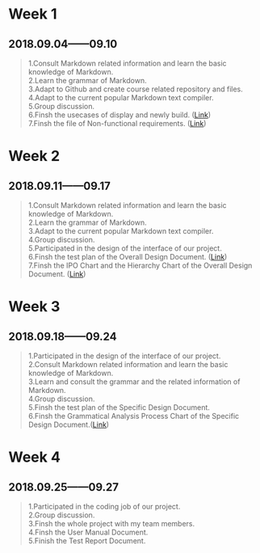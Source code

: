 # Week 1
## 2018.09.04——09.10
> 1.Consult Markdown related information and learn the basic knowledge of Markdown.  
2.Learn the grammar of Markdown.    
3.Adapt to Github and create course related repository and files.  
4.Adapt to the current popular Markdown text compiler.  
5.Group discussion.  
6.Finsh the usecases of display and newly build. ([Link](https://github.com/zangyifan0221151610/Markdown/blob/master/2.Software%20Requirements%20%20Analysis.md))  
7.Finsh the file of Non-functional requirements. ([Link](https://github.com/zangyifan0221151610/Markdown/blob/master/2.Software%20Requirements%20%20Analysis.md)) 
  
# Week 2
## 2018.09.11——09.17
> 1.Consult Markdown related information and learn the basic knowledge of Markdown.  
2.Learn the grammar of Markdown.      
3.Adapt to the current popular Markdown text compiler.  
4.Group discussion.  
5.Participated in the design of the interface of our project.  
6.Finsh the test plan of the Overall Design Document. ([Link](https://github.com/zangyifan0221151610/Markdown/blob/master/3.Overall%20Design%20Document.md))  
7.Finsh the IPO Chart and the Hierarchy Chart of the Overall Design Document. ([Link](https://github.com/zangyifan0221151610/Markdown/blob/master/3.Overall%20Design%20Document.md))  
  
# Week 3
## 2018.09.18——09.24
> 1.Participated in the design of the interface of our project.  
2.Consult Markdown related information and learn the basic knowledge of Markdown.  
3.Learn and consult the grammar and the related information of Markdown.      
4.Group discussion.  
5.Finsh the test plan of the Specific Design Document.   
6.Finsh the Grammatical Analysis Process Chart of the Specific Design Document.([Link](https://github.com/zangyifan0221151610/Markdown/blob/master/4.Grammatical%20Analysis%20Process%20Chart.png))    

# Week 4
## 2018.09.25——09.27
> 1.Participated in the coding job of our project.       
2.Group discussion.  
3.Finsh the whole project with my team members.  
4.Finsh the User Manual Document.  
5.Finish the Test Report Document.  
